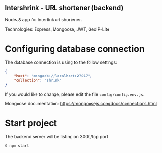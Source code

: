 ## Intershrink - URL shortener (backend)

NodeJS app for interlink url shortener.

Technologies: Express, Mongoose, JWT, GeoIP-Lite

# Configuring database connection

The database connection is using to the follow settings:

```json
{
    "host": "mongodb://localhost:27017",
    "collection": "shrink"
}
```

If you would like to change, please edit the file ```config/config.env.js```.

Mongoose documentation: https://mongoosejs.com/docs/connections.html


# Start project

The backend server will be listing on 3000/tcp port

```bash
$ npm start
```

